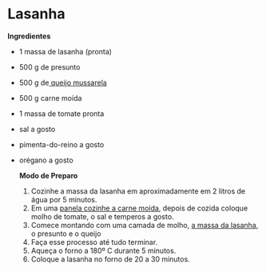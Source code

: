 # Lasanha

**Ingredientes**

- 1 massa de lasanha (pronta)

- 500 g de presunto

- 500 g de[ queijo mussarela](https://blog.tudogostoso.com.br/cardapios/palitos-de-mussarela-receita/)

- 500 g carne moída

- 1 massa de tomate pronta

- sal a gosto

- pimenta-do-reino a gosto

- orégano a gosto

  **Modo de Preparo**

  1. Cozinhe a massa da lasanha em aproximadamente em 2 litros de água por 5 minutos.
  2. Em uma [panela cozinhe a carne moída](https://blog.tudogostoso.com.br/dicas-de-cozinha/como-fazer-uma-carne-moida-soltinha/), depois de cozida coloque molho de tomate, o sal e temperos a gosto.
  3. Comece montando com uma camada de molho, [a massa da lasanha](https://blog.tudogostoso.com.br/dicas-de-cozinha/massa-fresca/), o presunto e o queijo
  4. Faça esse processo até tudo terminar.
  5. Aqueça o forno a 180º C durante 5 minutos.
  6. Coloque a lasanha no forno de 20 a 30 minutos. 